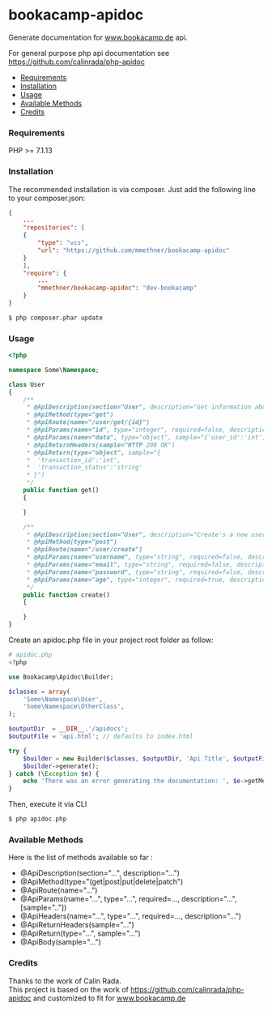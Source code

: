 bookacamp-apidoc
==========

Generate documentation for www.bookacamp.de api.

For general purpose php api documentation see https://github.com/calinrada/php-apidoc

* [Requirements](#requirements)
* [Installation](#installation)
* [Usage](#usage)
* [Available Methods](#methods)
* [Credits](#credits)

### <a id="requirements"></a>Requirements

PHP >= 7.1.13

### <a id="installation"></a>Installation

The recommended installation is via composer. Just add the following line to your composer.json:

```json
{
    ...
    "repositories": [
    {
        "type": "vcs",
        "url": "https://github.com/mmethner/bookacamp-apidoc"
    }
    ],
    "require": {
        ...
        "mmethner/bookacamp-apidoc": "dev-bookacamp"
    }
}
```

```bash
$ php composer.phar update
```
### <a id="usage"></a>Usage

```php
<?php

namespace Some\Namespace;

class User
{
    /**
     * @ApiDescription(section="User", description="Get information about user")
     * @ApiMethod(type="get")
     * @ApiRoute(name="/user/get/{id}")
     * @ApiParams(name="id", type="integer", required=false, description="User id")
     * @ApiParams(name="data", type="object", sample="{'user_id':'int','user_name':'string','profile':{'email':'string','age':'integer'}}")
     * @ApiReturnHeaders(sample="HTTP 200 OK")
     * @ApiReturn(type="object", sample="{
     *  'transaction_id':'int',
     *  'transaction_status':'string'
     * }")
     */
    public function get()
    {

    }

    /**
     * @ApiDescription(section="User", description="Create's a new user")
     * @ApiMethod(type="post")
     * @ApiRoute(name="/user/create")
     * @ApiParams(name="username", type="string", required=false, description="Username")
     * @ApiParams(name="email", type="string", required=false, description="Email")
     * @ApiParams(name="password", type="string", required=false, description="Password")
     * @ApiParams(name="age", type="integer", required=true, description="Age")
     */
    public function create()
    {

    }
}
```

Create an apidoc.php file in your project root folder as follow:


```php
# apidoc.php
<?php

use Bookacamp\Apidoc\Builder;

$classes = array(
    'Some\Namespace\User',
    'Some\Namespace\OtherClass',
);

$outputDir  = __DIR__.'/apidocs';
$outputFile = 'api.html'; // defaults to index.html

try {
    $builder = new Builder($classes, $outputDir, 'Api Title', $outputFile);
    $builder->generate();
} catch (\Exception $e) {
    echo 'There was an error generating the documentation: ', $e->getMessage();
}

```

Then, execute it via CLI

```php
$ php apidoc.php
```

### <a id="methods"></a>Available Methods

Here is the list of methods available so far :

* @ApiDescription(section="...", description="...")
* @ApiMethod(type="(get|post|put|delete|patch")
* @ApiRoute(name="...")
* @ApiParams(name="...", type="...", required=..., description="...", [sample=".."])
* @ApiHeaders(name="...", type="...", required=..., description="...")
* @ApiReturnHeaders(sample="...")
* @ApiReturn(type="...", sample="...")
* @ApiBody(sample="...")

### <a id="credits"></a>Credits

Thanks to the work of Calin Rada.    
This project is based on the work of https://github.com/calinrada/php-apidoc
and customized to fit for www.bookacamp.de

